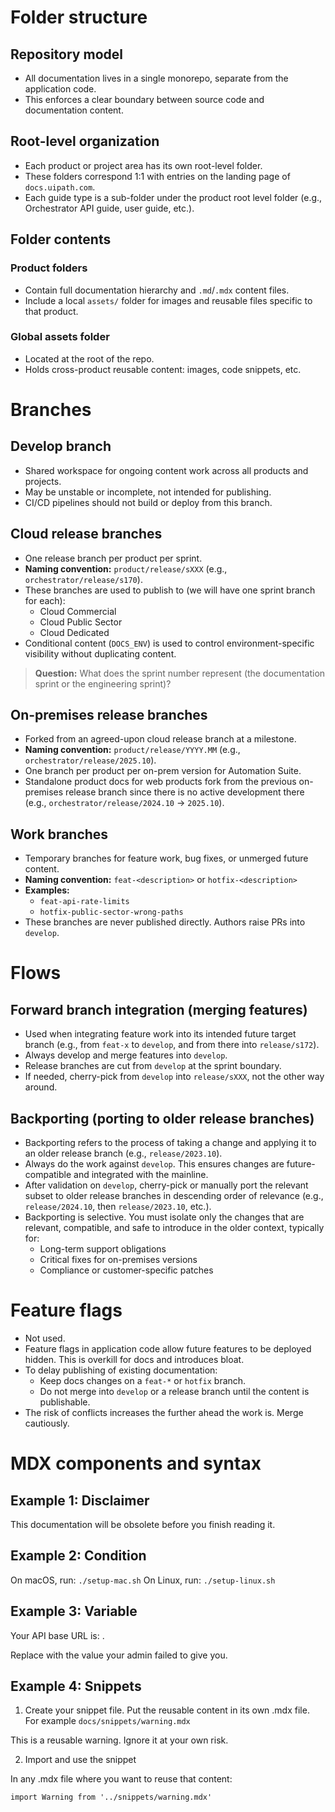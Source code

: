 # Folder structure

## Repository model

- All documentation lives in a single monorepo, separate from the application code.
- This enforces a clear boundary between source code and documentation content.

## Root-level organization

- Each product or project area has its own root-level folder.
- These folders correspond 1:1 with entries on the landing page of `docs.uipath.com`.
- Each guide type is a sub-folder under the product root level folder (e.g., Orchestrator API guide, user guide, etc.).

## Folder contents

### Product folders

- Contain full documentation hierarchy and `.md`/`.mdx` content files.
- Include a local `assets/` folder for images and reusable files specific to that product.

### Global assets folder

- Located at the root of the repo.
- Holds cross-product reusable content: images, code snippets, etc.

# Branches 

## Develop branch

- Shared workspace for ongoing content work across all products and projects.
- May be unstable or incomplete, not intended for publishing.
- CI/CD pipelines should not build or deploy from this branch.

## Cloud release branches

- One release branch per product per sprint.
- **Naming convention:** `product/release/sXXX` (e.g., `orchestrator/release/s170`).
- These branches are used to publish to (we will have one sprint branch for each):
  - Cloud Commercial
  - Cloud Public Sector
  - Cloud Dedicated
- Conditional content (`DOCS_ENV`) is used to control environment-specific visibility without duplicating content.

> **Question:** What does the sprint number represent (the documentation sprint or the engineering sprint)?

## On-premises release branches

- Forked from an agreed-upon cloud release branch at a milestone.
- **Naming convention:** `product/release/YYYY.MM` (e.g., `orchestrator/release/2025.10`).
- One branch per product per on-prem version for Automation Suite.
- Standalone product docs for web products fork from the previous on-premises release branch since there is no active development there (e.g., `orchestrator/release/2024.10` → `2025.10`).

## Work branches

- Temporary branches for feature work, bug fixes, or unmerged future content.
- **Naming convention:** `feat-<description>` or `hotfix-<description>`
- **Examples:**
  - `feat-api-rate-limits`
  - `hotfix-public-sector-wrong-paths`
- These branches are never published directly. Authors raise PRs into `develop`.

# Flows 

## Forward branch integration (merging features)

- Used when integrating feature work into its intended future target branch (e.g., from `feat-x` to `develop`, and from there into `release/s172`).
- Always develop and merge features into `develop`.
- Release branches are cut from `develop` at the sprint boundary.
- If needed, cherry-pick from `develop` into `release/sXXX`, not the other way around.

## Backporting (porting to older release branches)

- Backporting refers to the process of taking a change and applying it to an older release branch (e.g., `release/2023.10`).
- Always do the work against `develop`. This ensures changes are future-compatible and integrated with the mainline.
- After validation on `develop`, cherry-pick or manually port the relevant subset to older release branches in descending order of relevance (e.g., `release/2024.10`, then `release/2023.10`, etc.).
- Backporting is selective. You must isolate only the changes that are relevant, compatible, and safe to introduce in the older context, typically for:
  - Long-term support obligations
  - Critical fixes for on-premises versions
  - Compliance or customer-specific patches

# Feature flags

- Not used.
- Feature flags in application code allow future features to be deployed hidden. This is overkill for docs and introduces bloat.
- To delay publishing of existing documentation:
  - Keep docs changes on a `feat-*` or `hotfix` branch.
  - Do not merge into `develop` or a release branch until the content is publishable.
- The risk of conflicts increases the further ahead the work is. Merge cautiously.

# MDX components and syntax

## Example 1: Disclaimer  

<Disclaimer>
  This documentation will be obsolete before you finish reading it.
</Disclaimer>

## Example 2: Condition

<Condition if="mac"> On macOS, run: ``` ./setup-mac.sh ``` </Condition> <Condition if="linux"> On Linux, run: ``` ./setup-linux.sh ``` </Condition>

## Example 3: Variable

Your API base URL is: <Variable name="API_BASE_URL" />.

Replace <Variable name="API_BASE_URL" /> with the value your admin failed to give you.

## Example 4: Snippets

1. Create your snippet file. Put the reusable content in its own .mdx file. For example `docs/snippets/warning.mdx`

<Disclaimer>
  This is a reusable warning. Ignore it at your own risk.
</Disclaimer>

2. Import and use the snippet

In any .mdx file where you want to reuse that content:

`import Warning from '../snippets/warning.mdx'`
